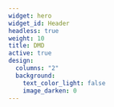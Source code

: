 ```yaml
---
widget: hero
widget_id: Header
headless: true
weight: 10
title: DMD
active: true
design:
  columns: "2"
  background:
    text_color_light: false
    image_darken: 0
---
```

